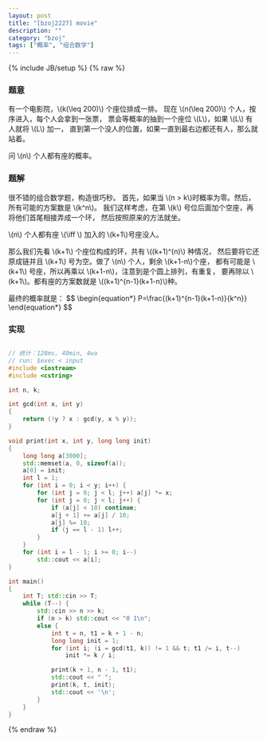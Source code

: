 ```yaml
---
layout: post
title: "[bzoj2227] movie"
description: ""
category: "bzoj"
tags: ["概率", "组合数学"]
---
```

{% include JB/setup %}
{% raw %}

### 题意

有一个电影院，\\(k(\leq 200)\\) 个座位排成一排。
现在 \\(n(\leq 200)\\) 个人，按序进入，每个人会拿到一张票，
票会等概率的抽到一个座位 \\(L\\)，如果 \\(L\\) 有人就将 \\(L\\) 加一，
直到第一个没人的位置，如果一直到最右边都还有人，那么就站着。

问 \\(n\\) 个人都有座的概率。

### 题解

很不错的组合数学题，构造很巧秒。
首先，如果当 \\(n > k\\)时概率为零。然后，所有可能的方案数是 \\(k^n\\)。
我们这样考虑，在第 \\(k\\) 号位后面加个空座，再将他们首尾相接弄成一个环，
然后按照原来的方法就坐。

\\(n\\) 个人都有座 \\(\iff \\) 加入的 \\(k+1\\)号座没人。


那么我们先看 \\(k+1\\) 个座位构成的环，共有 \\((k+1)^(n)\\) 种情况，
然后要将它还原成链并且 \\(k+1\\) 号为空。做了 \\(n\\) 个人，剩余 \\(k+1-n\\)个座，
都有可能是 \\(k+1\\) 号座，所以再乘以 \\(k+1-n\\)，注意到是个圆上排列，有重复，
要再除以 \\(k+1\\)。都有座的方案数就是 \\((k+1)^{n-1}(k+1-n)\\)种。

最终的概率就是：
$$ \begin{equation*} P=\frac{(k+1)^{n-1}(k+1-n)}{k^n}} \end{equation*} $$

### 实现

```cpp

// 统计：128ms, 40min, 4wa
// run: $exec < input
#include <iostream>
#include <cstring>

int n, k;

int gcd(int x, int y)
{
	return (!y ? x : gcd(y, x % y));
}

void print(int x, int y, long long init)
{
	long long a[3000];
	std::memset(a, 0, sizeof(a));
	a[0] = init;
	int l = 1;
	for (int i = 0; i < y; i++) {
		for (int j = 0; j < l; j++) a[j] *= x;
		for (int j = 0; j < l; j++) {
			if (a[j] < 10) continue;
			a[j + 1] += a[j] / 10;
			a[j] %= 10;
			if (j == l - 1) l++;
		}
	}
	for (int i = l - 1; i >= 0; i--)
		std::cout << a[i];
}

int main()
{
	int T; std::cin >> T;
	while (T--) {
		std::cin >> n >> k;
		if (n > k) std::cout << "0 1\n";
		else {
			int t = n, t1 = k + 1 - n;
			long long init = 1;
			for (int i; (i = gcd(t1, k)) != 1 && t; t1 /= i, t--)
				init *= k / i;

			print(k + 1, n - 1, t1);
			std::cout << " ";
			print(k, t, init);
			std::cout << '\n';
		}
	}
}

```

{% endraw %}


